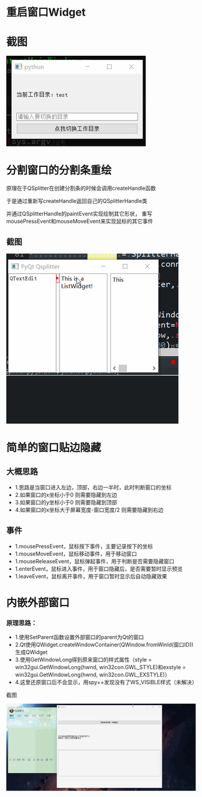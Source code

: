 # 重启窗口Widget

# 截图
![截图](ScreenShot/窗口重启.gif)



# 分割窗口的分割条重绘

原理在于QSplitter在创建分割条的时候会调用createHandle函数

于是通过重新写createHandle返回自己的QSplitterHandle类

并通过QSplitterHandle的paintEvent实现绘制其它形状，
重写mousePressEvent和mouseMoveEvent来实现鼠标的其它事件

## 截图
![截图](ScreenShot/分割窗口的分割条重写.gif)


# 简单的窗口贴边隐藏

## 大概思路
 - 1.思路是当窗口进入左边，顶部，右边一半时，此时判断窗口的坐标
 - 2.如果窗口的x坐标小于0 则需要隐藏到左边
 - 3.如果窗口的y坐标小于0 则需要隐藏到顶部
 - 4.如果窗口的x坐标大于屏幕宽度-窗口宽度/2 则需要隐藏到右边

## 事件
 - 1.mousePressEvent，鼠标按下事件，主要记录按下的坐标
 - 1.mouseMoveEvent，鼠标移动事件，用于移动窗口
 - 1.mouseReleaseEvent，鼠标弹起事件，用于判断是否需要隐藏窗口
 - 1.enterEvent，鼠标进入事件，用于窗口隐藏后，是否需要暂时显示预览
 - 1.leaveEvent，鼠标离开事件，用于窗口暂时显示后自动隐藏效果

 
 
 # 内嵌外部窗口

### 原理思路：
 - 1.使用SetParent函数设置外部窗口的parent为Qt的窗口
 - 2.Qt使用QWidget.createWindowContainer(QWindow.fromWinId(窗口ID))生成QWidget
 - 3.使用GetWindowLong得到原来窗口的样式属性（style = win32gui.GetWindowLong(hwnd, win32con.GWL_STYLE)和exstyle = win32gui.GetWindowLong(hwnd, win32con.GWL_EXSTYLE)）
 - 4.这里还原窗口后不会显示，用spy++发现没有了WS_VISIBLE样式（未解决）

截图

![1](ScreenShot/嵌入外部窗口.gif)